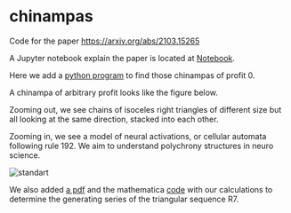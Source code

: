 # chinampas
Code for the paper https://arxiv.org/abs/2103.15265

A Jupyter notebook explain the paper is located at  [Notebook](Chinampas.ipynb).


Here we add a [python program](main.py) to find those chinampas of profit 0.

A chinampa of arbitrary profit looks like the figure below.

Zooming out, we see chains of isoceles right triangles of different size but all looking at the same direction, stacked into each other.

Zooming in, we see a model of neural activations, or cellular automata following rule 192. We aim to understand polychrony structures in neuro science.

![standart](https://user-images.githubusercontent.com/18435221/112927159-8c8d2100-90e2-11eb-93a0-69e93edf529b.png)


We also added [a pdf](R7.pdf) and the mathematica [code](Computation_of_R7.nb) with our calculations to determine the generating series of the triangular sequence R7.
